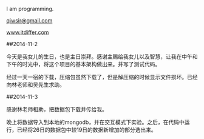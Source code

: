 I am programming.

qiwsir@gmail.com

www.itdiffer.com

##2014-11-2

今天是我女儿的生日，也是主日崇拜。感谢主赐给我女儿以及智慧，让我在中午和下午的时光中，将这个项目的基本架构做出来。并写了测试代码。

经过一天一宿的下载，压缩包虽然下载了，但是解压缩的时候显示文件损坏。已经向林老师和吴先生求助。

##2014-11-3

感谢林老师相助，把数据包下载并传给我。

晚上将数据导入到本地的mongodb，并在交互模式下实验。之后，在代码中运行，已经将26日的数据包中较19日的数据新增加的部分选出来。
